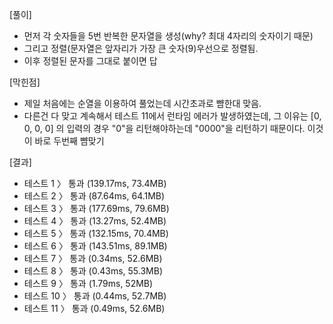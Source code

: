 [풀이]
- 먼저 각 숫자들을 5번 반복한 문자열을 생성(why? 최대 4자리의 숫자이기 때문)
- 그리고 정렬(문자열은 앞자리가 가장 큰 숫자(9)우선으로 정렬됨.
- 이후 정렬된 문자를 그대로 붙이면 답

[막힌점]
- 제일 처음에는 순열을 이용하여 풀었는데 시간초과로 뺨한대 맞음.
- 다른건 다 맞고 계속해서 테스트 11에서 런타임 에러가 발생하였는데, 그 이유는 [0, 0, 0, 0] 의 입력의 경우 "0"을 리턴해야하는데 "0000"을 리턴하기 때문이다. 이것이 바로 두번째 뺨맞기

[결과]
- 테스트 1 〉	통과 (139.17ms, 73.4MB)
- 테스트 2 〉	통과 (87.64ms, 64.1MB)
- 테스트 3 〉	통과 (177.69ms, 79.6MB)
- 테스트 4 〉	통과 (13.27ms, 52.4MB)
- 테스트 5 〉	통과 (132.15ms, 70.4MB)
- 테스트 6 〉	통과 (143.51ms, 89.1MB)
- 테스트 7 〉	통과 (0.34ms, 52.6MB)
- 테스트 8 〉	통과 (0.43ms, 55.3MB)
- 테스트 9 〉	통과 (1.79ms, 52MB)
- 테스트 10 〉	통과 (0.44ms, 52.7MB)
- 테스트 11 〉	통과 (0.49ms, 52.6MB)
